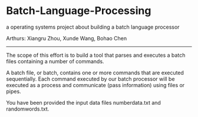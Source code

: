 # Batch-Language-Processing
a operating systems project about building a batch language processor

Arthurs: Xiangru Zhou, Xunde Wang, Bohao Chen

**********************************************

The scope of this effort is to build a tool that parses and executes a batch files containing a number of commands. 

A batch file, or batch, contains one or more commands that are executed sequentially. Each command executed by our batch processor will be executed as a process and communicate (pass information) using files or pipes. 

You have been provided the input data files numberdata.txt and randomwords.txt. 




